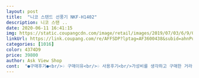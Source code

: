 ```yaml
---
layout: post 
title:  "니코 스탠드 선풍기 NKF-H1402" 
description: 니코 스탠 ..
date: 2020-06-11 16:41:15 
img: https://static.coupangcdn.com/image/retail/images/2019/07/03/6/9/013436f8-04e1-4cbb-85ac-7c5aedf338c7.jpg 
linkUrl: https://link.coupang.com/re/AFFSDP?lptag=AF3600438&subid=ahnPublicAsk&pageKey=251981044&itemId=794360976&vendorItemId=70858488209&traceid=V0-113-8934692a25aa6db9 
categories: [1016] 
color: 4374D9 
price: 39800 
author: Ask View Shop 
cont:  "●구매후기●<br/>♤ 구매이유<br/>♤ 사용후기<br/>가성비를 생각하고 구매한 거라 기본만 잘 돼도 만족스러워요<br/>개인적이지만 아날로그 감성의 버튼방식도 맘에듭니다.<br/>ㅎㅎ<br/>거실 또는 부엌에서 TV 보거나 밥 먹을 때 선풍기를 옮겨 다니는 게 귀찮더라고요<br/>거실에서 쓰는 거라 상관없지만 잘 때 사용하려는 분들은 소음이 있다는 걸 생각하셔야 돼요<br/>고전적이라 고장도 없을거 같은 기계식 선풍기<br/>두번째 구매하는 선풍기입니다<br/>드라이버 쪼을 힘만 있으면 간단하게 조립 가능하구요.<br/><br/>디지털이 전혀 가미되지 않은 ᆢ<br/>딱 기본에 충실한 선풍기입니다<br/>미풍, 약풍, 강풍, 회전, 시간 예약, 높낮이 조절 이렇게 가능해요<br/>보통 안방에 있는 시간이 많고 거실에 머무르는 시간이 길지 않아서<br/>부모님께 사 드리면 좋을거 같습니다<br/>소음만 없었다면 바람도 시원하고 가성비도 좋고 조립하는데 5분도 안 걸려서 만족합니다<br/>어르신들이 쓰기 딱 좋은 선풍기<br/>올여름 무지 덥다던데 시원하게 보낼 수 있었으면 좋겠어요<br/>요즘 선풍기는  나이  많으신 분들이 쓰기에는 약간 복잡하다고 느낄 수 있는데<br/>이 선풍기는 고전적인 편이라 기계치인 울 엄마 잘 쓰실수 있을거 같아요<br/>저렴한 걸로 찾아보다가 니코가 후기들이 괜찮아서 구매했어요<br/>제가 뽑기에 실패한 건지 원래 그런 건지 모르겠지만 날개가 어디에 쓸리는지 소리가 계속 나요<br/>제가  써보고 간편하고 깔끔한 게 맘에 들어 친정 엄마 드리려고 샀어요<br/>집에 선풍기 2대 있는데 저랑 남편 둘뿐이라 충분하지만<br/>초미풍,발터치,리모콘 기능들은 없지만 거실에서 사용할거라 1단에서도 충분히 바람이 강하고 멀리까지 전달되어서 만족합니다.<br/><br/>코드선이 짧음직 하다는게 아쉬움으로 남네요.<br/><br/>하루종일 사용할 선풍기 찾아보다 선풍기 헤드가 높이 올라가는 것이 맘에들어 구매했습니다.<br/><br/>하지만 조금 아쉬운 점이 있다면<br/>" 
---
```

